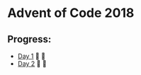 # Advent of Code 2018


## Progress:

- [Day 1](https://github.com/ankjevel/adventofcode-2018/tree/master/day01) 🌟 🌟
- [Day 2](https://github.com/ankjevel/adventofcode-2018/tree/master/day02) 🌟 🌟
